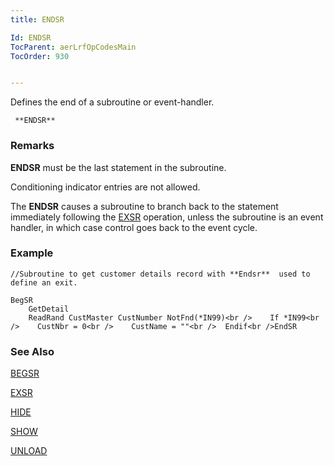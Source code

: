 ```yaml
---
title: ENDSR

Id: ENDSR
TocParent: aerLrfOpCodesMain
TocOrder: 930


---
```


Defines the end of a subroutine or event-handler.

```
 **ENDSR**        
```

### Remarks
**ENDSR** must be the last statement in the subroutine. 

Conditioning indicator entries are not allowed.

The **ENDSR** causes a subroutine to branch back to the statement immediately following the [EXSR](EXSR.html) operation, unless the subroutine is an event handler, in which case control goes back to the event cycle. 

### Example

```
//Subroutine to get customer details record with **Endsr**  used to define an exit.

BegSR 
    GetDetail
    ReadRand CustMaster CustNumber NotFnd(*IN99)<br />    If *IN99<br />    CustNbr = 0<br />    CustName = ""<br />  Endif<br />EndSR 
```

### See Also
[BEGSR](BEGSR.html)

[EXSR](EXSR.html)

[HIDE](HIDE.html)

[SHOW](SHOW.html)

[UNLOAD](UNLOAD.html) 
